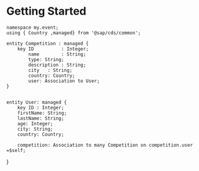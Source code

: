 # Getting Started

    namespace my.event;
    using { Country ,managed} from '@sap/cds/common';

    entity Competition : managed {
        key ID          : Integer;
            name        : String;
            type: String;
            description : String;
            city   : String;
            country: Country;
            user: Association to User;
    }


    entity User: managed {
        key ID : Integer;
        firstName: String;
        lastName: String;
        age: Integer;
        city: String;
        country: Country;
        
        competition: Association to many Competition on competition.user =$self;

}